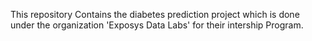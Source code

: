 This repository Contains the diabetes prediction project which is done under the organization 'Exposys Data Labs' for their intership Program.
